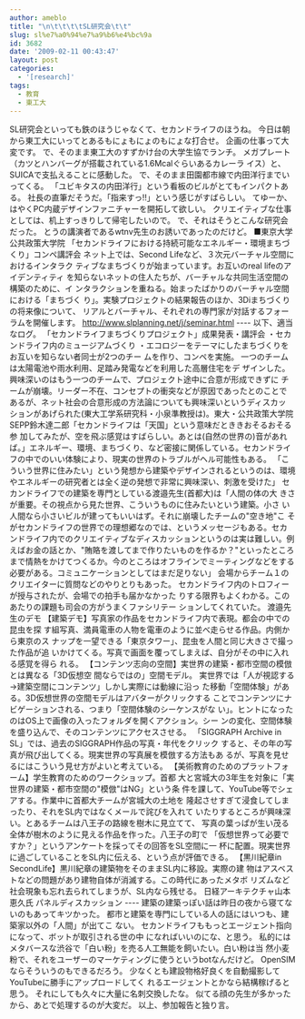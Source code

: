 ```yaml
---
author: ameblo
title: "\n\t\t\t\tSL研究会\t\t"
slug: sl%e7%a0%94%e7%a9%b6%e4%bc%9a
id: 3682
date: '2009-02-11 00:43:47'
layout: post
categories:
  - '[research]'
tags:
  - 教育
  - 東工大
---
```


SL研究会といっても鉄のほうじゃなくて、セカンドライフのほうね。 今日は朝から東工大にいってとあるもにょもにょのもにょな打合せ。 企画の仕事って大変です。 で、そのまま東工大のすずかけ台の大学生協でランチ。 メガプレート（カツとハンバーグが搭載されている1.6Mcalぐらいあるカレーラ イス）と、SUICAで支払えることに感動した。 で、そのまま田園都市線で内田洋行までいってくる。 「ユビキタスの内田洋行」という看板のビルがとてもインパクトある。 社長の直筆だそうだ。「指来すっ!!」という感じがすばらしい。 てゆーか、はやくPC内蔵デザインファニチャーを開拓して欲しい。 クリエイティブな仕事としては、机上すっきりして帰宅したいので。 で、それはそうとこんな研究会だった。 とうの講演者であるwtnv先生のお誘いであったのだけど。 ■東京大学公共政策大学院 「セカンドライフにおける持続可能なエネルギー・環境まちづくり」コンペ講評会 ネット上では、Second Lifeなど、３次元バーチャル空間におけるインタラク ティブなまちづくりが始まっています。お互いのreal lifeのアイデンティティ を知らないネットの住人たちが、バーチャルな共同生活空間の構築のために、イ ンタラクションを重ねる。始まったばかりのバーチャル空間における「まちづく り」。実験プロジェクトの結果報告のほか、3Diまちづくりの将来像について、 リアルとバーチャル、それぞれの専門家が対話するフォーラムを開催します。 http://www.slplanning.net/j/seminar.html ---- 以下、適当なログ。 「セカンドライフまちづくりプロジェクト」成果発表・講評会 ・セカンドライフ内のミュージアムづくり ・エコロジーをテーマにしたまちづくりをお互いを知らない者同士が2つのチー ムを作り、コンペを実施。 一つのチームは太陽電池や雨水利用、足踏み発電などを利用した高層住宅をデ ザインした。 興味深いのはもう一つのチームで、プロジェクト途中に合意が形成できずに チームが崩壊。リーダー不在、コンセプトの衝突などが原因であったとのことで あるが、ネット社会の合意形成の方法論についても興味深いというディスカッ ションがあげられた(東大工学系研究科・小泉準教授は)。東大・公共政策大学院 SEPP鈴木達二郎「セカンドライフは「天国」という意味だとききおそるおそる参 加してみたが、空を飛ぶ感覚はすばらしい。あとは(自然の世界の)音があれ ば。」エネルギー、環境、まちづくり、など密接に関係している。セカンドライ フの中でのいい体験により、現実の世界のトラブルがヘル可能性もある。 「こ ういう世界に住みたい」という発想から建築やデザインされるというのは、環境 やエネルギーの研究者とは全く逆の発想で非常に興味深い、刺激を受けた」 セカンドライフでの建築を専門としている渡邉先生(首都大)は「人間の体の大 きさが重要。その視点から見た世界、こういうものに住みたいという建築。小さ い人間なら小さいビルが建ってもいいはず。それに崩壊したチームの"空き地"こ そがセカンドライフの世界での理想郷なのでは、というメッセージもある。セカ ンドライフ内でのクリエイティブなディスカッションというのは実は難しい。例 えばお金の話とか、"賄賂を渡してまで作りたいものを作るか？"といったところ まで情熱をかけてつくるか。今のところはオフラインでミーティングなどをする 必要がある。コミュニケーションとしてはまだ足りない」 会場からチーム１のクリエイターに質問などのやりとりもあった。 セカンドライフ内のトロフィーが授与されたが、会場での拍手も届かなかった りする限界もよくわかる。このあたりの課題も司会の方がうまくファシリテー ションしてくれていた。 渡邉先生のデモ 【建築デモ】写真家の作品をセカンドライフ内で表現。都会の中での昆虫を探 す組写真、満員電車の人物を電車のように並べ走らせる作品。内側から東京のス ナップを一望できる「東京タワー」、昆虫を人間と同じ大きさで撮った作品が追 いかけてくる。写真で画面を覆ってしまえば、自分がその中に入れる感覚を得ら れる。 【コンテンツ志向の空間】実世界の建築・都市空間の模倣とは異なる「3D仮想空 間ならではの」空間モデル。 実世界では「人が視認する→建築空間にコンテンツ」しかし実際には動線に沿っ た移動「空間体験」がある。3D仮想世界の空間モデルはアバターがクリックする ことでコンテンツにナビゲーションされる、つまり「空間体験のシーケンスがな い」。ヒントになったのはOS上で画像の入ったフォルダを開くアクション。シー ンの変化、空間体験を盛り込んで、そのコンテンツにアクセスさせる。 「SIGGRAPH Archive in SL」では、過去のSIGGRAPH作品の写真・年代をクリック すると、その年の写真が飛び出してくる。現実世界の写真展を模倣する方法もあ るが、写真を見せるにはこういう見せ方がよいと考えている。 【美術教育のためのプラットフォーム】学生教育のためのワークショップ。首都 大と宮城大の3年生を対象に「実世界の建築・都市空間の"模倣"はNG」という条 件を課して、YouTube等でシェアする。作業中に首都大チームが宮城大の土地を 隆起させすぎて浸食してしまったり、それをSL内ではなくメールで詫びを入れて いたりするところが興味深い。とあるチームは八王子の路線を樹木に見立てて、 写真の葉っぱが生い茂る全体が樹木のように見える作品を作った。八王子の町で 「仮想世界って必要ですか？」というアンケートを採ってその回答をSL空間に一 杯に配置。現実世界に過ごしていることをSL内に伝える、という点が評価できる。 【黒川紀章in SecondLife】黒川紀章の建築物をそのままSL内に移設。実際の建 物はアスベストなどの問題があり建物自体が消滅する。この時代にあったメタボ リズムなど社会現象も忘れ去られてしまうが、SL内なら残せる。 日経アーキテクチャ山本恵久氏 パネルディスカッション ---- 建築の建築っぽい話は昨日の夜から寝てないのもあってキツかった。 都市と建築を専門にしている人の話にはいつも、建築家以外の「人間」が出てこ ない。 セカンドライフももっとエージェント指向になって、ボットが取引される世の中 になればいいのにな、と思う。 私的にはメタバースな渋谷で「白い粉」を売る人工無能を飼いたい。白い粉は当 然小麦粉で、それをユーザーのマーケティングに使うというbotなんだけど。 OpenSIMならそういうのもできるだろう。 少なくとも建設物格好良くを自動撮影してYouTubeに勝手にアップロードしてく れるエージェントとかなら結構稼げると思う。 それにしても久々に大量に名刺交換したな。 似てる顔の先生が多かったから、あとで処理するのが大変だ。 以上、参加報告と独り言。